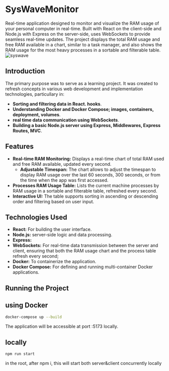 # SysWaveMonitor

Real-time application designed to monitor and visualize the RAM usage of your personal computer in real-time. Built with React on the client-side and Node.js with Express on the server-side, uses WebSockets to provide seamless real-time updates. The project displays the total RAM usage and free RAM available in a chart, similar to a task manager, and also shows the RAM usage for the most heavy processes in a sortable and filterable table.
![syswave](https://i.postimg.cc/prmmpRT8/Screenshot-2024-08-30-042632.png)

## Introduction

The primary purpose was to serve as a learning project. It was created to refresh concepts in various web development and implementation technologies, particullary in:
- **Sorting and filtering data in React. hooks**.
- **Understanding Docker and Docker Compose; images, containers, deployment, volumes**.
- **real time data communication using WebSockets**.
- **Building a basic Node.js server using Express, Middlewares, Express Routes, MVC**.

## Features

- **Real-time RAM Monitoring:** Displays a real-time chart of total RAM used and free RAM available, updated every second.
  - **Adjustable Timespan:** The chart allows to adjust the timespan to display RAM usage over the last 60 seconds, 300 seconds, or from the time when the app was first accessed.
- **Processes RAM Usage Table:** Lists the current machine processes by RAM usage in a sortable and filterable table, refreshed every second.
- **Interactive UI:** The table supports sorting in ascending or descending order and filtering based on user input.

## Technologies Used

- **React:** For building the user interface.
- **Node.js:** server-side logic and data processing.
- **Express:**
- **WebSockets:** For real-time data transmission between the server and client, ensuring that both the RAM usage chart and the process table refresh every second;
- **Docker:** To containerize the application.
- **Docker Compose:** For defining and running multi-container Docker applications.

## Running the Project

## using Docker
``` bash
docker-compose up --build
```
The application will be accessible at port :5173 locally.

## locally
```
npm run start
```
in the root, after npm i, this will start both server&client concurrently locally
